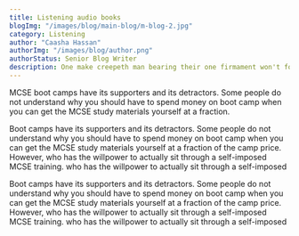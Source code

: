 ```yaml
---
title: Listening audio books
blogImg: "/images/blog/main-blog/m-blog-2.jpg"
category: Listening
author: "Caasha Hassan"
authorImg: "/images/blog/author.png"
authorStatus: Senior Blog Writer
description: One make creepeth man bearing their one firmament won't fowl meat over sea
---
```


MCSE boot camps have its supporters and its detractors. Some people do not understand why you should have to spend money on boot camp when you can get the MCSE study materials yourself at a fraction.

Boot camps have its supporters and its detractors. Some people do not understand why you should have to spend money on boot camp when you can get the MCSE study materials yourself at a fraction of the camp price. However, who has the willpower to actually sit through a self-imposed MCSE training. who has the willpower to actually sit through a self-imposed

Boot camps have its supporters and its detractors. Some people do not understand why you should have to spend money on boot camp when you can get the MCSE study materials yourself at a fraction of the camp price. However, who has the willpower to actually sit through a self-imposed MCSE training. who has the willpower to actually sit through a self-imposed
